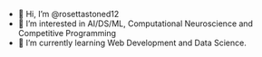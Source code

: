 - 👋 Hi, I’m @rosettastoned12
- 👀 I’m interested in AI/DS/ML, Computational Neuroscience and Competitive Programming
- 🌱 I’m currently learning Web Development and Data Science.
<!-- - 💞️ I’m looking to collaborate on ... -->
<!-- - 📫 How to reach me  -->

<!---
rosettastoned12/rosettastoned12 is a ✨ special ✨ repository because its `README.md` (this file) appears on your GitHub profile.
You can click the Preview link to take a look at your changes.
--->
